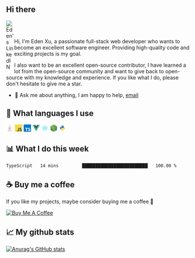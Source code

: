 ## Hi there
<a href="https://www.linkedin.com/in/moxu97/">
  <img align="left" alt="Eden's LinkedIN" width="22px" src="https://raw.githubusercontent.com/peterthehan/peterthehan/master/assets/linkedin.svg" />
</a>

<br />

<!-- ![visitors](https://visitor-badge.glitch.me/badge?page_id=EdenX-97.EdenX-97) -->
<br />

Hi, I'm Eden Xu, a passionate full-stack web developer who wants to become an excellent software engineer. Providing high-quality code and exciting projects is my goal.

I also want to be an excellent open-source contributor, I have learned a lot from the open-source community and want to give back to open-source with my knowledge and experience. If you like what I do, please don't hesitate to give me a star.

- 💬 Ask me about anything, I am happy to help, [email](mailto:edenx97@gmail.com)

## 🔨 What languages I use  
<code><img height="20" src="https://raw.githubusercontent.com/github/explore/80688e429a7d4ef2fca1e82350fe8e3517d3494d/topics/java/java.png"></code>
<code><img height="20" src="https://raw.githubusercontent.com/github/explore/80688e429a7d4ef2fca1e82350fe8e3517d3494d/topics/javascript/javascript.png"></code>
<code><img height="20" src="https://raw.githubusercontent.com/github/explore/80688e429a7d4ef2fca1e82350fe8e3517d3494d/topics/typescript/typescript.png"></code>
<code><img height="20" src="https://raw.githubusercontent.com/github/explore/80688e429a7d4ef2fca1e82350fe8e3517d3494d/topics/vue/vue.png"></code>
<code><img height="20" src="https://raw.githubusercontent.com/github/explore/80688e429a7d4ef2fca1e82350fe8e3517d3494d/topics/react/react.png"></code>
<code><img height="20" src="https://raw.githubusercontent.com/github/explore/80688e429a7d4ef2fca1e82350fe8e3517d3494d/topics/nodejs/nodejs.png"></code>
<code><img height="20" src="https://raw.githubusercontent.com/github/explore/80688e429a7d4ef2fca1e82350fe8e3517d3494d/topics/python/python.png"></code>

## 📊 What I do this week
<!--START_SECTION:waka-->

```text
TypeScript   14 mins         █████████████████████████   100.00 %
```

<!--END_SECTION:waka-->

## ☕ Buy me a coffee
If you like my projects, maybe consider buying me a coffee 🥺

<a href="https://www.buymeacoffee.com/edenxu97" target="_blank"><img src="https://cdn.buymeacoffee.com/buttons/v2/default-yellow.png" alt="Buy Me A Coffee" style="height: 60px !important;width: 217px !important;" ></a>

## 📈 My github stats

[![Anurag's GitHub stats](https://github-readme-stats.vercel.app/api?username=EdenX-97)](https://github.com/anuraghazra/github-readme-stats)
